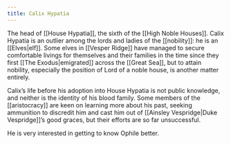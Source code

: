 ```yaml
---
title: Calix Hypatia
---
```


The head of [[House Hypatia]], the sixth of the [[High Noble Houses]]. Calix Hypatia is an outlier among the lords and ladies of the [[nobility]]: he is an [[Elves|elf]]. Some elves in [[Vesper Ridge]] have managed to secure comfortable livings for themselves and their families in the time since they first [[The Exodus|emigrated]] across the [[Great Sea]], but to attain nobility, especially the position of Lord of a noble house, is another matter entirely.

Calix’s life before his adoption into House Hypatia is not public knowledge, and neither is the identity of his blood family. Some members of the [[aristocracy]] are keen on learning more about his past, seeking ammunition to discredit him and cast him out of [[Ainsley Vespridge|Duke Vespridge]]’s good graces, but their efforts are so far unsuccessful.

He is very interested in getting to know Ophile better.